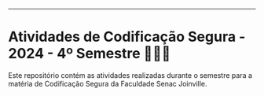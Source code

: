 ---

# Atividades de Codificação Segura - 2024 - 4º Semestre 👩‍💻🔗

Este repositório contém as atividades realizadas durante o semestre para a matéria de Codificação Segura da Faculdade Senac Joinville.

<!--/*## Atividades*/

### Atividade 1: [Nome da Atividade]

- **Descrição:** [Descrição breve da atividade]
- **Tecnologias:** [Tecnologias usadas]
- **Instruções:** 
  1. Clone o repositório.
  2. Navegue para o diretório da atividade: `cd atividade1`.
  3. Siga as instruções no arquivo `README.md` da atividade.

### Atividade 2: [Nome da Atividade]

- **Descrição:** [Descrição breve da atividade]
- **Tecnologias:** [Tecnologias usadas]
- **Instruções:** 
  1. Clone o repositório.
  2. Navegue para o diretório da atividade: `cd atividade2`.
  3. Siga as instruções no arquivo `README.md` da atividade.

### Atividade 3: [Nome da Atividade]

- **Descrição:** [Descrição breve da atividade]
- **Tecnologias:** [Tecnologias usadas]
- **Instruções:** 
  1. Clone o repositório.
  2. Navegue para o diretório da atividade: `cd atividade3`.
  3. Siga as instruções no arquivo `README.md` da atividade.

## Como Usar

1. Clone o repositório:
   ```bash
   git clone https://github.com/usuario/nome-do-repositorio.git
   ```

2. Navegue para a atividade desejada:
   ```bash
   cd atividade1  # ou atividade2, atividade3, etc.
   ```

3. Siga as instruções específicas no arquivo `README.md` dentro de cada diretório de atividade.

## Contato

Para dúvidas ou ajuda, entre em contato com o professor ou colegas de turma. */ -->


